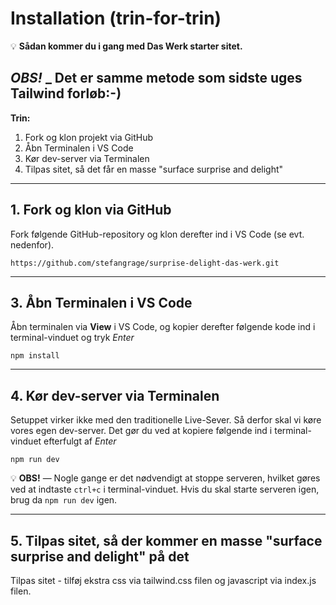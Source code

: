 # Installation (trin-for-trin)

💡 **Sådan kommer du i gang med Das Werk starter sitet.**

**_OBS!_** _ Det er samme metode som sidste uges Tailwind forløb:-)
---

**Trin:**

1. Fork og klon projekt via GitHub
2. Åbn Terminalen i VS Code
3. Kør dev-server via Terminalen
4. Tilpas sitet, så det får en masse "surface surprise and delight"

---

## 1. Fork og klon via GitHub

Fork følgende GitHub-repository og klon derefter ind i VS Code (se evt. nedenfor).

```
https://github.com/stefangrage/surprise-delight-das-werk.git
```

---

## 3. Åbn Terminalen i VS Code

Åbn terminalen via **View** i VS Code, og kopier derefter følgende kode ind i terminal-vinduet og tryk _Enter_

```
npm install
```

---

## 4. Kør dev-server via Terminalen

Setuppet virker ikke med den traditionelle Live-Sever. Så derfor skal vi køre vores egen dev-server. Det gør du ved at kopiere følgende ind i terminal-vinduet efterfulgt af _Enter_

```
npm run dev
```

💡 **OBS!** — Nogle gange er det nødvendigt at stoppe serveren, hvilket gøres ved at indtaste `ctrl+c` i terminal-vinduet.
Hvis du skal starte serveren igen, brug da `npm run dev` igen.

---

## 5. Tilpas sitet, så der kommer en masse "surface surprise and delight" på det
Tilpas sitet - tilføj ekstra css via tailwind.css filen og javascript via index.js filen.
